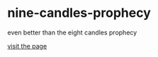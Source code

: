 # nine-candles-prophecy
even better than the eight candles prophecy

<a href="https://skulkingscavenger.github.io/nine-candles-prophecy/#!">visit the page</a>
